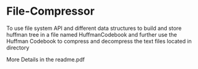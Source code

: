 # File-Compressor

To use file system API and different data structures to build and store huffman tree
in a file named HuffmanCodebook and further use the Huffman Codebook to compress and 
decompress the text files located in directory

More Details in the readme.pdf
